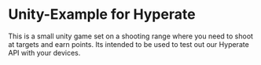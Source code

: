 # Unity-Example for Hyperate
This is a small unity game set on a shooting range where you need to shoot at targets and earn points. Its intended to be used to test out our Hyperate API with your devices.
